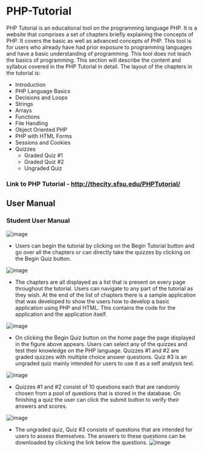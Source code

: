 # PHP-Tutorial

PHP Tutorial is an educational tool on the programming language PHP. It is a website that comprises a set of chapters briefly explaining the concepts of PHP. It covers the basic as well as advanced concepts of PHP. This tool is for users who already have had prior exposure to programming languages and have a basic understanding of programming. This tool does not teach the basics of programming. This section will describe the content and syllabus covered in the PHP Tutorial in detail. The layout of the chapters in the tutorial is:

* Introduction
* PHP Language Basics
* Decisions and Loops
* Strings
* Arrays
* Functions
* File Handling
* Object Oriented PHP
* PHP with HTML Forms
* Sessions and Cookies
* Quizzes
  * Graded Quiz #1
  * Graded Quiz #2
  * Ungraded Quiz
  
### Link to PHP Tutorial -  http://thecity.sfsu.edu/PHPTutorial/

## User Manual
### Student User Manual

![image](https://user-images.githubusercontent.com/10985717/36140025-a67ad8e4-1054-11e8-9453-110c7d9c964d.png)
* Users can begin the tutorial by clicking on the Begin Tutorial button and go over all the chapters or can directly take the quizzes by clicking on the Begin Quiz button.

![image](https://user-images.githubusercontent.com/10985717/36140306-b03f3676-1055-11e8-9da7-26f429eceb37.png)

* The chapters are all displayed as a list that is present on every page throughout the tutorial. Users can navigate to any part of the tutorial as they wish. At the end of the list of chapters there is a sample application that was developed to show the users how to develop a  basic application using PHP and HTML. This contains the code for the application and the application itself.

![image](https://user-images.githubusercontent.com/10985717/36140339-cc0203c0-1055-11e8-8bbc-2f7a2e48f69e.png)
* On clicking the Begin Quiz button on the home page the page displayed in the figure above appears. Users can select any of the quizzes and test their knowledge on the PHP language. Quizzes #1 and #2 are graded quizzes with multiple choice answer questions. Quiz #3 is an ungraded quiz mainly intended for users to use it as a self analysis test. 

![image](https://user-images.githubusercontent.com/10985717/36140444-27d40a4a-1056-11e8-8919-db631f56899a.png)
* Quizzes #1 and #2 consist of 10 questions each that are randomly chosen from a pool of questions that is stored in the database. On finishing a quiz the user can click the submit button to verify their answers and scores.

![image](https://user-images.githubusercontent.com/10985717/36140465-383fdac6-1056-11e8-8602-d08c3f95b2d6.png)

* The ungraded quiz, Quiz #3 consists of questions that are intended for users to assess themselves. The answers to these questions can be downloaded by clicking the link below the questions.
![image](https://user-images.githubusercontent.com/10985717/36140486-47a34912-1056-11e8-9934-d207e13dff9f.png)


